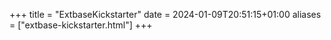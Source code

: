 +++
title = "ExtbaseKickstarter"
date = 2024-01-09T20:51:15+01:00
aliases = ["extbase-kickstarter.html"]
+++
